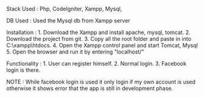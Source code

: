 Stack Used : Php, CodeIgniter, Xampp, Mysql,

DB Used :  Used the Mysql db from Xampp server

Installation : 1. Download the Xampp and install apache, mysql, tomcat.
			   2. Download the project from git.
			   3. Copy all the root folder and paste in into C:\xampp\htdocs.
			   4. Open the Xampp control panel and start Tomcat, Mysql
			   5. Open the browser and run it by entering "localhost/<name of root folder>"
			   
Functionality : 1. User can register himself.
				2. Normal login.
				3. Facebook login is there.
				
NOTE : While facebook login is used it only login if my own account is used otherwise it shows error that the app is still in development phase.

